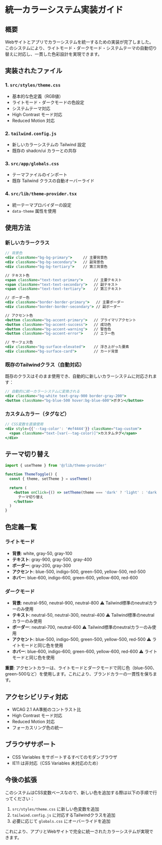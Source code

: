 # 統一カラーシステム実装ガイド

## 概要

Webサイトとアプリでカラーシステムを統一するための実装が完了しました。このシステムにより、ライトモード・ダークモード・システムテーマの自動切り替えに対応し、一貫した色彩設計を実現できます。

## 実装されたファイル

### 1. `src/styles/theme.css`
- 基本的な色定義（RGB値）
- ライトモード・ダークモードの色設定
- システムテーマ対応
- High Contrast モード対応
- Reduced Motion 対応

### 2. `tailwind.config.js`
- 新しいカラーシステムの Tailwind 設定
- 既存の shadcn/ui カラーとの共存

### 3. `src/app/globals.css`
- テーマファイルのインポート
- 既存 Tailwind クラスの自動オーバーライド

### 4. `src/lib/theme-provider.tsx`
- 統一テーマプロバイダーの設定
- `data-theme` 属性を使用

## 使用方法

### 新しいカラークラス

```jsx
// 背景色
<div className="bg-bg-primary">     // 主要背景色
<div className="bg-bg-secondary">   // 副背景色
<div className="bg-bg-tertiary">    // 第三背景色

// テキスト色
<span className="text-text-primary">     // 主要テキスト
<span className="text-text-secondary">   // 副テキスト
<span className="text-text-tertiary">    // 第三テキスト

// ボーダー色
<div className="border-border-primary">   // 主要ボーダー
<div className="border-border-secondary"> // 副ボーダー

// アクセント色
<button className="bg-accent-primary">   // プライマリアクセント
<button className="bg-accent-success">   // 成功色
<button className="bg-accent-warning">   // 警告色
<button className="bg-accent-error">     // エラー色

// サーフェス色
<div className="bg-surface-elevated">    // 浮き上がった要素
<div className="bg-surface-card">        // カード背景
```

### 既存のTailwindクラス（自動対応）

既存のクラスはそのまま使用でき、自動的に新しいカラーシステムに対応されます：

```jsx
// 自動的に統一カラーシステムに変換される
<div className="bg-white text-gray-900 border-gray-200">
<button className="bg-blue-500 hover:bg-blue-600">ボタン</button>
```

### カスタムカラー（タグなど）

```jsx
// CSS変数を直接使用
<div style={{'--tag-color': '#ef4444'}} className="tag-custom">
  <span className="text-[var(--tag-color)]">カスタムタグ</span>
</div>
```

## テーマ切り替え

```jsx
import { useTheme } from '@/lib/theme-provider'

function ThemeToggle() {
  const { theme, setTheme } = useTheme()
  
  return (
    <button onClick={() => setTheme(theme === 'dark' ? 'light' : 'dark')}>
      テーマ切り替え
    </button>
  )
}
```

## 色定義一覧

### ライトモード
- **背景**: white, gray-50, gray-100
- **テキスト**: gray-900, gray-500, gray-400
- **ボーダー**: gray-200, gray-300
- **アクセント**: blue-500, indigo-500, green-500, yellow-500, red-500
- **ホバー**: blue-600, indigo-600, green-600, yellow-600, red-600

### ダークモード
- **背景**: neutral-950, neutral-900, neutral-800 ⚠️ Tailwind標準のneutralカラーのみ使用
- **テキスト**: neutral-50, neutral-300, neutral-400 ⚠️ Tailwind標準のneutralカラーのみ使用
- **ボーダー**: neutral-700, neutral-600 ⚠️ Tailwind標準のneutralカラーのみ使用
- **アクセント**: blue-500, indigo-500, green-500, yellow-500, red-500 ⚠️ ライトモードと同じ色を使用
- **ホバー**: blue-600, indigo-600, green-600, yellow-600, red-600 ⚠️ ライトモードと同じ色を使用

**重要**: アクセントカラーは、ライトモードとダークモードで同じ色（blue-500、green-500など）を使用します。これにより、ブランドカラーの一貫性を保ちます。

## アクセシビリティ対応

- WCAG 2.1 AA準拠のコントラスト比
- High Contrast モード対応
- Reduced Motion 対応
- フォーカスリング色の統一

## ブラウザサポート

- CSS Variables をサポートするすべてのモダンブラウザ
- IE11 は非対応（CSS Variables 未対応のため）

## 今後の拡張

このシステムはCSS変数ベースなので、新しい色を追加する際は以下の手順で行ってください：

1. `src/styles/theme.css` に新しい色変数を追加
2. `tailwind.config.js` に対応するTailwindクラスを追加
3. 必要に応じて `globals.css` にオーバーライドを追加

これにより、アプリとWebサイトで完全に統一されたカラーシステムが実現できます。